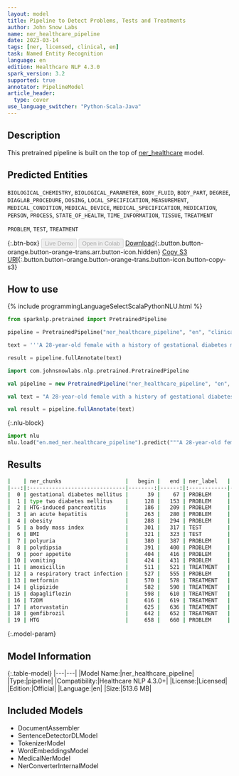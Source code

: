 ```yaml
---
layout: model
title: Pipeline to Detect Problems, Tests and Treatments
author: John Snow Labs
name: ner_healthcare_pipeline
date: 2023-03-14
tags: [ner, licensed, clinical, en]
task: Named Entity Recognition
language: en
edition: Healthcare NLP 4.3.0
spark_version: 3.2
supported: true
annotator: PipelineModel
article_header:
  type: cover
use_language_switcher: "Python-Scala-Java"
---
```


## Description

This pretrained pipeline is built on the top of [ner_healthcare](https://nlp.johnsnowlabs.com/2021/04/21/ner_healthcare_en.html) model.

## Predicted Entities

`BIOLOGICAL_CHEMISTRY`, `BIOLOGICAL_PARAMETER`, `BODY_FLUID`, `BODY_PART`, `DEGREE`, `DIAGLAB_PROCEDURE`, `DOSING`, `LOCAL_SPECIFICATION`, `MEASUREMENT`, `MEDICAL_CONDITION`, `MEDICAL_DEVICE`, `MEDICAL_SPECIFICATION`, `MEDICATION`, `PERSON`, `PROCESS`, `STATE_OF_HEALTH`, `TIME_INFORMATION`, `TISSUE`, `TREATMENT`

`PROBLEM`, `TEST`, `TREATMENT`


{:.btn-box}
<button class="button button-orange" disabled>Live Demo</button>
<button class="button button-orange" disabled>Open in Colab</button>
[Download](https://s3.amazonaws.com/auxdata.johnsnowlabs.com/clinical/models/ner_healthcare_pipeline_en_4.3.0_3.2_1678824932575.zip){:.button.button-orange.button-orange-trans.arr.button-icon.hidden}
[Copy S3 URI](s3://auxdata.johnsnowlabs.com/clinical/models/ner_healthcare_pipeline_en_4.3.0_3.2_1678824932575.zip){:.button.button-orange.button-orange-trans.button-icon.button-copy-s3}

## How to use



<div class="tabs-box" markdown="1">
{% include programmingLanguageSelectScalaPythonNLU.html %}

```python
from sparknlp.pretrained import PretrainedPipeline

pipeline = PretrainedPipeline("ner_healthcare_pipeline", "en", "clinical/models")

text = '''A 28-year-old female with a history of gestational diabetes mellitus diagnosed eight years prior to presentation and subsequent type two diabetes mellitus ( T2DM ), one prior episode of HTG-induced pancreatitis three years prior to presentation , associated with an acute hepatitis , and obesity with a body mass index ( BMI ) of 33.5 kg/m2 , presented with a one-week history of polyuria , polydipsia , poor appetite , and vomiting . Two weeks prior to presentation , she was treated with a five-day course of amoxicillin for a respiratory tract infection . She was on metformin , glipizide , and dapagliflozin for T2DM and atorvastatin and gemfibrozil for HTG .'''

result = pipeline.fullAnnotate(text)
```
```scala
import com.johnsnowlabs.nlp.pretrained.PretrainedPipeline

val pipeline = new PretrainedPipeline("ner_healthcare_pipeline", "en", "clinical/models")

val text = "A 28-year-old female with a history of gestational diabetes mellitus diagnosed eight years prior to presentation and subsequent type two diabetes mellitus ( T2DM ), one prior episode of HTG-induced pancreatitis three years prior to presentation , associated with an acute hepatitis , and obesity with a body mass index ( BMI ) of 33.5 kg/m2 , presented with a one-week history of polyuria , polydipsia , poor appetite , and vomiting . Two weeks prior to presentation , she was treated with a five-day course of amoxicillin for a respiratory tract infection . She was on metformin , glipizide , and dapagliflozin for T2DM and atorvastatin and gemfibrozil for HTG ."

val result = pipeline.fullAnnotate(text)
```


{:.nlu-block}
```python
import nlu
nlu.load("en.med_ner.healthcare_pipeline").predict("""A 28-year-old female with a history of gestational diabetes mellitus diagnosed eight years prior to presentation and subsequent type two diabetes mellitus ( T2DM ), one prior episode of HTG-induced pancreatitis three years prior to presentation , associated with an acute hepatitis , and obesity with a body mass index ( BMI ) of 33.5 kg/m2 , presented with a one-week history of polyuria , polydipsia , poor appetite , and vomiting . Two weeks prior to presentation , she was treated with a five-day course of amoxicillin for a respiratory tract infection . She was on metformin , glipizide , and dapagliflozin for T2DM and atorvastatin and gemfibrozil for HTG .""")
```

</div>

## Results

```bash
|    | ner_chunks                    |   begin |   end | ner_label   |   confidence |
|---:|:------------------------------|--------:|------:|:------------|-------------:|
|  0 | gestational diabetes mellitus |      39 |    67 | PROBLEM     |     0.938233 |
|  1 | type two diabetes mellitus    |     128 |   153 | PROBLEM     |     0.762925 |
|  2 | HTG-induced pancreatitis      |     186 |   209 | PROBLEM     |     0.9742   |
|  3 | an acute hepatitis            |     263 |   280 | PROBLEM     |     0.915067 |
|  4 | obesity                       |     288 |   294 | PROBLEM     |     0.9926   |
|  5 | a body mass index             |     301 |   317 | TEST        |     0.721175 |
|  6 | BMI                           |     321 |   323 | TEST        |     0.4466   |
|  7 | polyuria                      |     380 |   387 | PROBLEM     |     0.9987   |
|  8 | polydipsia                    |     391 |   400 | PROBLEM     |     0.9993   |
|  9 | poor appetite                 |     404 |   416 | PROBLEM     |     0.96315  |
| 10 | vomiting                      |     424 |   431 | PROBLEM     |     0.9588   |
| 11 | amoxicillin                   |     511 |   521 | TREATMENT   |     0.6453   |
| 12 | a respiratory tract infection |     527 |   555 | PROBLEM     |     0.867    |
| 13 | metformin                     |     570 |   578 | TREATMENT   |     0.9989   |
| 14 | glipizide                     |     582 |   590 | TREATMENT   |     0.9997   |
| 15 | dapagliflozin                 |     598 |   610 | TREATMENT   |     0.9996   |
| 16 | T2DM                          |     616 |   619 | TREATMENT   |     0.9662   |
| 17 | atorvastatin                  |     625 |   636 | TREATMENT   |     0.9993   |
| 18 | gemfibrozil                   |     642 |   652 | TREATMENT   |     0.9997   |
| 19 | HTG                           |     658 |   660 | PROBLEM     |     0.9927   |
```

{:.model-param}
## Model Information

{:.table-model}
|---|---|
|Model Name:|ner_healthcare_pipeline|
|Type:|pipeline|
|Compatibility:|Healthcare NLP 4.3.0+|
|License:|Licensed|
|Edition:|Official|
|Language:|en|
|Size:|513.6 MB|

## Included Models

- DocumentAssembler
- SentenceDetectorDLModel
- TokenizerModel
- WordEmbeddingsModel
- MedicalNerModel
- NerConverterInternalModel